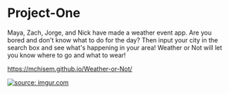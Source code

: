 # Project-One

Maya, Zach, Jorge, and Nick have made a weather event app. Are you bored and don't know what to do for the day? Then input your city in the search box and see what's happening in your area! Weather or Not will let you know where to go and what to wear!

https://mchisem.github.io/Weather-or-Not/

<a href="https://imgur.com/y6I6GDJ"><img src="https://i.https://imgur.com/y6I6GDJ" title="source: imgur.com" /></a>
